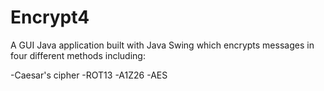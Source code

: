 # Encrypt4

A GUI Java application built with Java Swing which encrypts messages in four different methods including:

 -Caesar's cipher
 -ROT13
 -A1Z26
 -AES
